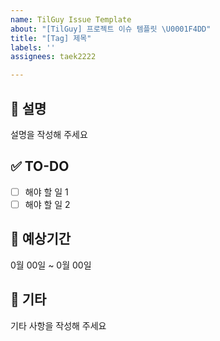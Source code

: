 ```yaml
---
name: TilGuy Issue Template
about: "[TilGuy] 프로젝트 이슈 템플릿 \U0001F4DD"
title: "[Tag] 제목"
labels: ''
assignees: taek2222

---
```


## 📄 설명
설명을 작성해 주세요

## ✅ TO-DO
- [ ] 해야 할 일 1
- [ ] 해야 할 일 2

## 🌱 예상기간
0월 00일 ~ 0월 00일

## 🔔 기타
기타 사항을 작성해 주세요
